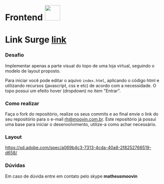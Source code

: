 # Frontend <img src="https://www.moovin.com.br/assets/images/svg/logo2.svg" width="50">

# Link Surge [link](http://www.milky-bushes.surge.sh)

### Desafio

Implementar apenas a parte visual do topo de uma loja virtual, seguindo o modelo de layout proposto.

Para iniciar você pode editar o aquivo `index.html`, aplicando o código html e utilizando recursos (javascript, css e etc) de acordo com a necessidade. O topo possui um efeito hover (dropdown) no item "Entrar".

### Como realizar

Faça o fork do repositório, realize os seus commits e ao final envie o link do seu repositório para o e-mail rh@moovin.com.br. Este repositório já possui uma base para iniciar o desenvolvimento, utilize-a como achar necessário. 

### Layout

https://xd.adobe.com/spec/a069b4c3-7313-4cda-40a8-2f8252766519-d658/

### Dúvidas

Em caso de dúvida entre em contato pelo skype **matheusmoovin**

